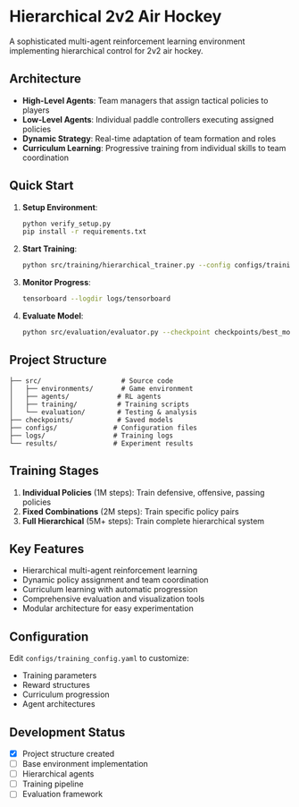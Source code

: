 # Hierarchical 2v2 Air Hockey

A sophisticated multi-agent reinforcement learning environment implementing hierarchical control for 2v2 air hockey.

## Architecture

- **High-Level Agents**: Team managers that assign tactical policies to players
- **Low-Level Agents**: Individual paddle controllers executing assigned policies  
- **Dynamic Strategy**: Real-time adaptation of team formation and roles
- **Curriculum Learning**: Progressive training from individual skills to team coordination

## Quick Start

1. **Setup Environment**:
   ```bash
   python verify_setup.py
   pip install -r requirements.txt
   ```

2. **Start Training**:
   ```bash
   python src/training/hierarchical_trainer.py --config configs/training_config.yaml
   ```

3. **Monitor Progress**:
   ```bash
   tensorboard --logdir logs/tensorboard
   ```

4. **Evaluate Model**:
   ```bash
   python src/evaluation/evaluator.py --checkpoint checkpoints/best_models/latest
   ```

## Project Structure

```
├── src/                    # Source code
│   ├── environments/       # Game environment
│   ├── agents/            # RL agents  
│   ├── training/          # Training scripts
│   └── evaluation/        # Testing & analysis
├── checkpoints/           # Saved models
├── configs/              # Configuration files
├── logs/                 # Training logs
└── results/              # Experiment results
```

## Training Stages

1. **Individual Policies** (1M steps): Train defensive, offensive, passing policies
2. **Fixed Combinations** (2M steps): Train specific policy pairs
3. **Full Hierarchical** (5M+ steps): Train complete hierarchical system

## Key Features

- Hierarchical multi-agent reinforcement learning
- Dynamic policy assignment and team coordination
- Curriculum learning with automatic progression
- Comprehensive evaluation and visualization tools
- Modular architecture for easy experimentation

## Configuration

Edit `configs/training_config.yaml` to customize:
- Training parameters
- Reward structures  
- Curriculum progression
- Agent architectures

## Development Status

- [x] Project structure created
- [ ] Base environment implementation
- [ ] Hierarchical agents
- [ ] Training pipeline
- [ ] Evaluation framework
